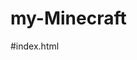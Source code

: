 # my-Minecraft
#index.html
<head><meta charset="utf-8"><meta http-equiv="Content-Type" content="text/html; charset=utf-8"><meta name="viewport" content="width=device-width, initial-scale=1.0"><!--metatextblock--><title>Minecraft</title><meta property="og:url" content="http://minecraft.org.tilda.ws"><meta property="og:title" content="Minecraft"><meta property="og:description" content=""><meta property="og:type" content="website"><meta property="og:image" content="https://static.tildacdn.info/tild3834-3934-4234-b061-623430616539/-/resize/504x/_.jpg"><link rel="canonical" href="http://minecraft.org.tilda.ws"><!--/metatextblock--><meta property="fb:app_id" content="257953674358265"><meta name="format-detection" content="telephone=no"><meta http-equiv="x-dns-prefetch-control" content="on"><link rel="dns-prefetch" href="https://ws.tildacdn.com"><link rel="dns-prefetch" href="https://static.tildacdn.info"><meta name="robots" content="nofollow"><link rel="shortcut icon" href="https://static.tildacdn.info/img/tildafavicon.ico" type="image/x-icon"><!-- Assets --><link rel="stylesheet" href="https://static.tildacdn.info/css/tilda-grid-3.0.min.css" type="text/css" media="all"><link rel="stylesheet" href="/tilda-blocks-2.14.css?t=1637942305" type="text/css" media="all"><link rel="preconnect" href="https://fonts.gstatic.com"><link href="https://fonts.googleapis.com/css2?family=Roboto:wght@300;400;500;700&amp;subset=latin,cyrillic" rel="stylesheet"><link rel="stylesheet" href="https://static.tildacdn.info/css/tilda-animation-1.0.min.css" type="text/css" media="all"><link rel="stylesheet" href="https://static.tildacdn.info/css/tilda-menusub-1.0.min.css" type="text/css" media="all" onload="this.media='all';"><noscript><link rel="stylesheet" href="https://static.tildacdn.info/css/tilda-menusub-1.0.min.css" type="text/css" media="all" /></noscript><link rel="stylesheet" href="https://static.tildacdn.info/css/tilda-cover-1.0.min.css" type="text/css" media="all"><link rel="stylesheet" href="https://static.tildacdn.info/css/tilda-slds-1.4.min.css" type="text/css" media="all" onload="this.media='all';"><noscript><link rel="stylesheet" href="https://static.tildacdn.info/css/tilda-slds-1.4.min.css" type="text/css" media="all" /></noscript><link rel="stylesheet" href="https://static.tildacdn.info/css/tilda-zoom-2.0.min.css" type="text/css" media="all" onload="this.media='all';"><noscript><link rel="stylesheet" href="https://static.tildacdn.info/css/tilda-zoom-2.0.min.css" type="text/css" media="all" /></noscript><script type="text/javascript" async="" id="tildastatscript" src="https://static.tildacdn.info/js/tilda-stat-1.0.min.js"></script><script src="https://static.tildacdn.info/js/jquery-1.10.2.min.js"></script><script src="https://static.tildacdn.info/js/tilda-scripts-3.0.min.js"></script><script src="/tilda-blocks-2.7.js?t=1637942305"></script><script src="https://static.tildacdn.info/js/lazyload-1.3.min.js" charset="utf-8" async=""></script><script src="https://static.tildacdn.info/js/tilda-animation-1.0.min.js" charset="utf-8" async=""></script><script src="https://static.tildacdn.info/js/tilda-cover-1.0.min.js" charset="utf-8" async=""></script><script src="https://static.tildacdn.info/js/tilda-events-1.0.min.js" charset="utf-8" async=""></script><script src="https://static.tildacdn.info/js/tilda-menusub-1.0.min.js" charset="utf-8" async=""></script><script src="https://static.tildacdn.info/js/tilda-slds-1.4.min.js" charset="utf-8" async=""></script><script src="https://static.tildacdn.info/js/hammer.min.js" charset="utf-8" async=""></script><script src="https://static.tildacdn.info/js/tilda-zoom-2.0.min.js" charset="utf-8" async=""></script><script type="text/javascript">window.dataLayer = window.dataLayer || [];</script><script type="text/javascript">if((/bot|google|yandex|baidu|bing|msn|duckduckbot|teoma|slurp|crawler|spider|robot|crawling|facebook/i.test(navigator.userAgent))===false && typeof(sessionStorage)!='undefined' && sessionStorage.getItem('visited')!=='y'){	var style=document.createElement('style');	style.type='text/css';	style.innerHTML='@media screen and (min-width: 980px) {.t-records {opacity: 0;}.t-records_animated {-webkit-transition: opacity ease-in-out .2s;-moz-transition: opacity ease-in-out .2s;-o-transition: opacity ease-in-out .2s;transition: opacity ease-in-out .2s;}.t-records.t-records_visible {opacity: 1;}}';	document.getElementsByTagName('head')[0].appendChild(style);	$(document).ready(function() {	$('.t-records').addClass('t-records_animated');	setTimeout(function(){ $('.t-records').addClass('t-records_visible'); sessionStorage.setItem('visited','y');	},400);	});
}</script><style type="text/css">@media screen and (min-width: 980px) {.t-records {opacity: 0;}.t-records_animated {-webkit-transition: opacity ease-in-out .2s;-moz-transition: opacity ease-in-out .2s;-o-transition: opacity ease-in-out .2s;transition: opacity ease-in-out .2s;}.t-records.t-records_visible {opacity: 1;}}</style><style type="text/css">:root img[style*="//counter.yadro.ru/"], :root img[src*="://c.bigmir.net/"], :root a[href^="http://hitcounter.ru/top/stat.php"], :root a[href^="http://click.hotlog.ru/"], :root a[href*="//top.mail.ru/jump?"], :root [title="uWeb Counter"], :root [title="uCoz Counter"], :root .min-width-normal > #popup_container ~ #fade, :root .min-width-normal > #popup_container, :root body > div[class^="_"][class*=" _"][class$="_stBig"], :root body > div[id^="dV"][style^="width"][style*="height"][style*="position"][style*="fixed"][style*="overflow"][style*="z-index"][style*="background"], :root #root > .app .adfox, :root object[data^="blob"], :root img[width="468"][height="60"], :root img[width="160"][height="600"], :root img[src*="://cp.beget.com/promo_data/"], :root iframe[src*="zhitomir.info/price"], :root iframe[src*="trafic-media.ru"], :root iframe[src*="hd.gg33.top/"], :root iframe[src*="ads.exosrv.com"], :root iframe[src*="://vidroll.ru/"], :root iframe[src*="://partner-widget.vsesdal.com/"], :root iframe[src*="://mark-media.com.ua"], :root iframe[src*="://ab.adpro.com.ua/"], :root iframe[src*="/mixadv_"], :root iframe[src*="/carta.ua/ajax/widget."], :root iframe[src*="/3647.tech"], :root iframe[id^="republer"], :root div[id^="yandex_rtb"], :root div[id^="tizerws_"], :root div[id^="smi2adblock_"], :root div[id^="news_nest_net_ru"], :root div[id^="news_nest_msk_ru"], :root div[id^="news_2xclick_ru_"], :root div[id^="join_informer_"], :root div[id^="itizergroup_"], :root div[id^="gnezdo_ru_"], :root div[id^="cpa_rotator_block"], :root div[id^="beroll_rotator"], :root div[id^="b_tz_"], :root div[id^="DIV_DA_"], :root div[id^="Crt-"][style], :root div[id*="Teaser_Block"], :root div[data-server-rendered="true"] > div[id^="la-"], :root div[class^="da-ya-widget"], :root div[class^="cnt32_"][id^="cnt_rb_"], :root div[class^="bidvol-widget-"], :root div[class*="td-a-rec-id-"], :root a[onclick*="trtkp.ru"], :root a[onclick*="offergate-amigo"], :root iframe[src*="litres.ru/static/widgets"], :root a[href^="https://www.juicer.io?referrer="], :root a[href^="https://msetup.pro"], :root a[href^="https://kshop"][href*=".pro/"], :root a[href^="http://trafmaster.com"], :root a[href^="http://traderstart.mirtesen.ru"], :root a[href^="http://luckiestclick.com/goto."], :root a[href^="http://kshop.biz/"], :root a[href^="http://browserload.info/"], :root a[href="http://advert.mirtesen.ru/"], :root a[href*="zdravo-med.ru"], :root a[href*="xxxrevpushclcdu.com"], :root a[href*="webdiana.ru/click"], :root a[href*="tvks.ru"], :root a[href*="trklp.ru"], :root a[href*="traflabs.xyz"], :root div[id^="CGCandy"], :root a[href*="tptrk.ru"], :root a[href*="top-info24.ru"], :root a[href*="shakespoint.com"], :root a[href*="shakesclick.com"], :root a[href*="shakescash.com"], :root a[href*="shakes.pro"], :root a[href*="sapmedia.ru"], :root a[href*="sandratand.ru"], :root a[href*="refpazus.top"], :root a[href*="problogrus.ru"], :root a[href^="https://homyanus.com"], :root a[href*="please-direct.me"], :root a[href*="please-direct.com"], :root a[href*="sviruniversal.com/"], :root a[href*="octoclick.net"], :root a[href*="marketgid.com/"], :root a[href*="m1cpl.ru"], :root a[href*="litewebbusiness.com"], :root a[href*="navaxudoru.com"], :root a[href*="lifebloggersz.ru"], :root a[href*="kshop2.biz"], :root a[href*="intovarro.ru"], :root body > div[style="position: fixed; z-index: 999999; width: 400px; height: 308px; left: 5px; bottom: 5px;"], :root a[href*="info-blog24.ru"], :root a[href*="https://relap.io/r?"], :root a[href*="herrabjec.pro"], :root a[href*="gpclick.ru"], :root a[href*="goodtrack.ru"], :root a[href*="gocdn.ru"], :root a[href*="go.ad2up.com"], :root a[href*="ftpglst.com"], :root a[href*="flylinks.pw"], :root a[href*="filebase.me"], :root a[href*="cpl11.ru"], :root a[href*="cpl1.ru"], :root a[href*="cmsmodnews.com"], :root a[href*="blogers-story.ru"], :root a[href*="shakesin.com"], :root a[href*="bgrndi.com"], :root a[href*="beststbuy.ru"], :root a[href*="best-zdorovye.ru"], :root a[href*="beauty-list.ru"], :root a[href*="medinforms.ru"], :root a[href*="awesomeredirector"], :root a[href*="amigo-biz.ru/ads/click"], :root a[href*="amgfile.ru"], :root a[href*="ads2-adnow.com"], :root a[href*="slovosil.com"], :root a[href*="ads-provider.com"], :root a[href*="://ya-cdn.ru/r/"], :root a[href*="://vsesdal.com/promo/"], :root a[href*="://vse-sdal.com/promo/"], :root a[href*="://ufiler-download.ru/"], :root a[href*="://torrent-repa.site/"], :root a[href*="://sugisatomi.com/"], :root a[href*="://softperehod.ru/"], :root a[href*="://softmediya.ru/"], :root a[href*="://segodnia.club/"], :root div[class^="yandex_rtb"], :root a[href*="://searchlnk.ru/r/"], :root a[href*="://ruonline.bar/"], :root a[href*="://rotationlinks.ru/"], :root a[href^="http://eaplay.ru/"], :root a[href*="://riaccaw.com/"], :root a[href*="://rendersaveron.com"], :root a[href*="://renderbrandium.com"], :root a[href*="://parandaya.com"], :root a[href*="://ourbrowser.net"], :root a[href*="best-zdrav.ru"], :root a[href*="://newbrowserme.ru/"], :root a[href*="://new.torrent-pack.ru/"], :root a[href*="trafgid.xyz"], :root a[href*="://getyousoft.ru/"], :root a[href*="://getyoursoft.ru/"], :root a[href*="://getbrauzer.ru/"], :root a[href*="://filetaker.ru/"], :root a[href*="torrentum.ru"], :root a[href*="://filesmytop.ru/"], :root a[href*="://doxod24.online/"], :root a[href*="://clickstats.online/"], :root a[href*="://techdmn.com/"], :root a[href*="://clickstats.fun/"], :root a[href*="://clickrpk.com/"], :root a[href*="://clickbytes.ru/"], :root a[href*="://click2soft.ru/"], :root a[href*="://chikidiki.ru"], :root a[href*="://betahit.click/"], :root a[href*="://adv-views.com"], :root a[href*="24smi.ws/top/"], :root a[href*="24smi.site/top/"], :root div[id^="adpartner-jsunit-"], :root a[href*="/yfiles1.ru"], :root a[href*="/vkout.ru"], :root a[href*="/universalsrc.com/"], :root a[href^="http://fly-shops.ru"], :root a[href*="/universal-lnk.net/"], :root a[href*="://vpnbrowser.ru/"], :root a[href*="/uni-lnk.com/"], :root a[href*="/uloads.ru/"], :root a[href*="/u-loads.ru/"], :root a[href*="/u-load.ru/"], :root a[href*="/sb/clk/"], :root a[href*="/ribnadzo.ru"], :root a[href*="/rapidtor.site"], :root a[href*="/onvix.tv/promo/"][target=_blank], :root a[href*="realgoodies.ru"], :root a[href*="/onvix.me/promo/"][target=_blank], :root a[href*="/newbrowser.club/"], :root a[href*="/myuniversalnk.com/"], :root a[href*="/go.1k3.net/"], :root iframe[src*="marketgid.com"], :root a[href*="/getdriverpack.ru"], :root a[href*="/fastvk.com"], :root a[href*="/api/redirect?offerid="], :root iframe[src*="laim.tv/rotator/"], :root a[href*="/advertisesimple.info"], :root a[href*="//viruniversal.com/"], :root a[href*="//utimg.ru/"], :root a[href*="//universalut.info/"], :root a[href*="//universalse.info/"], :root a[href*="//universalies.info/"], :root a[href*="//universalice.info/"], :root a[href*="//ubar.pro"], :root a[href*="//ubar-pro"], :root a[href*="//tiruniversal.com/"], :root div[data-id^="div-gpt-ad-"], :root a[href*="//tekaners.com/"], :root a[href*="//sub"][href*="bubblesmedia.ru"], :root a[href*="//spishi.vip/"], :root a[href*="//reruniversal.com/"], :root a[href*="//refpaewsbc.top/"], :root a[href*="//parandeya.com/"], :root a[href*="//loderlx.ru"], :root a[href*="//lis-gor.com/"], :root a[href*="//go.webredir.net/r/"], :root a[href*="//getmybrowser.ru/"], :root a[href*="trtkp.ru"], :root a[href*="//fofuvipibo.com/"], :root a[href*="//febrare.ru/"], :root a[href*="//do-rod.com/"], :root a[href*="//avertise.ru/"], :root a[href*="//adretarget.net/"], :root a[href*=".twkv.ru"], :root a[href*=".pokupkins.ru"], :root a[href*=".braun634.com/"], :root .app.blog-post-page #blog-post-item-video-ad, :root a[href*=".1liveinternet.ru"], :root a[href*="katuhus.com"], :root a[data-href*="recreativ.ru"], :root [src^="//am15.net/?"], :root [src*="mixadvert.com"], :root [onclick*="trklp.ru"], :root a[href*="://tatarkoresh.ru"], :root [onclick*="traffic-media.co"], :root [onclick*="mixadvert.com"], :root [onclick*="/sb/clk/"], :root [onclick*=".twkv.ru"], :root [id^="unit_"] > a[href*="://vrf.ru"], :root #root > .app > .sticky-button, :root [href^="https://download.cdn.yandex.net/yandex-tag/weboffer/"], :root [href*="pigiuqproxy.com"], :root a[href*="cpagetti1.com"], :root a[href*="://search-cdn.ru/r/"], :root [href*="driverpack.io/"], :root [href*="driftawayforfun.com"], :root .flex-promo-series > .left-col > :not(#players):not(.serial-series-info), :root [href*="://larchfury.com/"], :root [href*="://clickpzk.com/"], :root [href*="://click.1k3web.net/"], :root [href*="://click.1k3web.com/"], :root [href*="://click.1k3pub.com/"], :root [href*="://browseit.ru/"], :root [href*="/zfvklk.ru"], :root [href*="/vaigowoa.com"], :root [href*="//loadbrowser.ru/"], :root a[href*="kinnohoyutd.site"], :root [href*=".drp.su/"], :root [data-url*="://installpack.net"], :root [data-link*="amigo-browser.ru/dkit-"], :root [data-la-show-block-id], :root a[href*="//baldervain.com/"], :root [data-la-refresh-timeout], :root div[id^="zcbclk"], :root [data-la-custom-block], :root [data-la-block], :root [class^="flat_"][class*="_out"], :root a[href*="netcrys.com"], :root [class^="flat_"][class*="_crss"], :root .mywidget__col > .mywidget__link_advert, :root [data-link*="/sb/clk/"], :root .header-banner > #moneyback[target="_blank"], :root [id^="unit_"] > a[href*="://smi2.ru"], :root .base-page_left-side > #left_ban, :root .base-page_center > .banerTopOver, :root .base-page_center > .banerTop, :root #adv_unisound ~ #ad_module_cont > [id^="ad_module"], :root a[href*="/get-torrent.ru"], :root #adv_kod_frame ~ #gotimer, :root div[style*="box-shadow: rgb(136, 136, 136) 0px 0px 12px; color: "], :root div[id^="trafmag_"], :root adblock-modal-component, :root adblock-detect, :root [class][data-sitename][data-header-version] > div[id^="detection-block"], :root topadblock, :root span[id^="ezoic-pub-ad-placeholder-"], :root #adv_unisound ~ #main > #slidercontentContainer, :root mq-programmatic-ad, :root div[id^="zergnet-widget"], :root div[id^="traffective-ad-"], :root div[id^="taboola-stream-"], :root div[id^="sticky_ad_"], :root div[id^="rc-widget-"], :root div[id^="proadszone-"], :root a[href*="land-gooods.ru"], :root div[id^="lazyad-"], :root div[id^="js-dfp-"], :root div[id^="gtm-ad-"], :root div[id^="google_dfp_"], :root div[id^="ezoic-pub-ad-"], :root div[id^="div-adtech-ad-"], :root div[id^="dfp-slot-"], :root div[id^="dfp-ad-"], :root div[id^="code_ads_"], :root a[href*="media-rotate.com"], :root div[id^="banner-ad-"], :root div[id^="advt-"], :root div[id^="advads_"], :root #root > .app .adfox-top, :root a[href*="joycasino.com/?partner="], :root a[href*="idealmedia.io"], :root div[id^="advads-"], :root #root > .app .brand-widget__right-cl, :root div[id^="adspot-"], :root a[href*="trk-1.com"], :root div[id^="adrotate_widgets-"], :root div[id^="adngin-"], :root a[href*="://bestnewsoft.ru/"], :root div[id^="adfox_"], :root div[id^="ad_script_"], :root a[href*="/rating/"] > img[width="88"][height="31"], :root div[id^="ad_rect_"], :root #root > .app > #layout > #very-right-column > .aggregator > .aggregator__items, :root div[id^="ad_position_"], :root div[id^="ad-server-"], :root div[id^="ad-inserter-"], :root a[href*="//gerocenius.com/"], :root div[id^="ad-cid-"], :root a[href*="://telamon"][href*="/tracker/?partner="], :root div[data-test-id="AdDisplayWrapper"], :root div[data-subscript="Advertising"], :root div[data-spotim-slot], :root div[data-role="sidebarAd"], :root div[data-native_ad], :root div[data-mediatype="advertising"], :root div[data-insertion], :root div[data-id-advertdfpconf], :root div[data-dfp-id], :root hl-adsense, :root div[data-contentexchange-widget], :root div[data-content="Advertisement"], :root div[data-adunit], :root div[data-adunit-path], :root div[data-before-content="advertisement"], :root div[data-adservice-param-tagid="contentad"], :root div[data-adname], :root div[data-ad-wrapper], :root a[href*="://r.advmusic.com/"], :root a[href*="/clubleads.ru"], :root div[data-ad-underplayer], :root div[data-ad-placeholder], :root div[class^="sp-adslot-"], :root div[class^="s-dfp-"], :root div[class^="proadszone-"], :root div[class^="pane-google-admanager-"], :root div[class^="native-ad-"], :root div[class^="lifeOnwerAd"], :root div[class^="largeRectangleAd_"], :root a[href*="://offergate-apps-phkr.com/"], :root div[class^="kiwiad-popup"], :root div[class^="kiwiad-desktop"], :root div[class^="index_adBeforeContent_"], :root a[href*="tvroff.net"], :root div[class^="index_adAfterContent_"], :root img[title="bigmir)net TOP 100"], :root div[class^="index__adWrapper"], :root div[class^="block-openx-"], :root div[class^="backfill-taboola-home-slot-"], :root div[class^="articleAdUnitMPU_"], :root a[href*="//adoffer.pro/"], :root div[class^="advertisement-desktop"], :root a[href*="//partners.house/"], :root div[class^="adunit_"], :root div[class^="adsbutt_wrapper_"], :root a[href*="linkmyc.com"], :root div[class^="ads-partner-"], :root div[class^="adpubs-"], :root div[class^="adbanner_"], :root img[width="728"][height="90"], :root div[class^="AdItem-"], :root div[class^="ad_border_"], :root a[href^="https://deliver.tf2www.com/"], :root div[class^="adUnit_"], :root a[href*="//universalie.info/"], :root a[href^="http://cwcams.com/landing/click/"], :root a[href^="http://ads.betfair.com/redirect.aspx?"], :root div[class^="StickyHeroAdWrapper-"], :root div[id^="republer_"], :root div[class^="Directory__footerAds"], :root div[class^="Component-dfp-"], :root div[class^="AdhesionAd_"], :root div[class^="Ad__bigBox"], :root div[class^="ad_position_"], :root a[href^="https://go.ebrokerserve.com/"], :root a[href^="http://axdsz.pro/"], :root div[aria-label="Ads"], :root a[href^="http://lp.ezdownloadpro.info/"], :root a[href^="http://uploaded.net/ref/"], :root aside[id^="advads_ad_widget-"], :root aside[id^="adrotate_widgets-"], :root a[href^="https://ad.doubleclick.net/"], :root app-advertisement, :root amp-ad-custom, :root [data-ad-width], :root [id*="MGWrap"], :root ad-desktop-sidebar, :root iframe[src*="fwdcdn.com/frame/partners/"], :root a[target="_blank"][onmousedown="this.href^='http://paid.outbrain.com/network/redir?"], :root div[id^="div-ads-"], :root a[href^="http://at.atwola.com/"], :root a[onmousedown^="this.href='https://paid.outbrain.com/network/redir?"][target="_blank"] + .ob_source, :root a[onmousedown^="this.href='http://paid.outbrain.com/network/redir?"][target="_blank"] + .ob_source, :root a[href*="films.ws"], :root [data-la-block-show-id], :root a[href^="https://www.vfreecams.com/in/?track="], :root a[href^="https://www.share-online.biz/affiliate/"], :root a[href^="https://www.securegfm.com/"], :root a[href^="https://www.purevpn.com/"][href*="&utm_source=aff-"], :root DFP-AD, :root a[href^="//porngames.adult/?SID="], :root a[href^="https://www.oneclickroot.com/?tap_a="] > img, :root a[href^="https://www.oboom.com/ad/"], :root a[href^="https://www.nudeidols.com/cams/"], :root a[href^="https://www.mypornstarcams.com/landing/click/"], :root a[href^="https://www.mrskin.com/account/"], :root a[href*="://tele.gg/"], :root div[data-adzone], :root a[href^="https://www.iyalc.com/"], :root a[href^="https://www.goldenfrog.com/vyprvpn?offer_id="][href*="&aff_id="], :root a[href^="https://www.get-express-vpn.com/offer/"], :root a[href*="/mosday.ru/ad/"], :root a[href^="https://www.gambling-affiliation.com/cpc/"], :root a[href^="http://webgirlz.online/landing/"], :root a[href^="https://www.g4mz.com/"], :root a[href*="//refpabjgth.top/"], :root [href^="http://advertisesimple.info/"], :root a[href^="https://www.friendlyduck.com/AF_"], :root a[href^="https://www.dollps.com/?track="], :root a[href^="https://www.clicktraceclick.com/"], :root a[href^="https://www.camsoda.com/enter.php?id="], :root a[href^="https://www.brazzersnetwork.com/landing/"], :root a[href^="https://www.bebi.com"], :root a[href*="mixadvert.com"], :root a[href*="/ogclick.com/api/redirect"], :root .card-captioned.crd > .crd--cnt > .s2nPlayer, :root a[href^="https://www.arthrozene.com/"][href*="?tid="], :root a[href^="https://www.adskeeper.co.uk/"], :root a[href^="https://t.grtyi.com/"], :root a[href^="https://wittered-mainging.com/"], :root a[href^="http://farm.plista.com/pets"], :root a[href^="https://windscribe.com/promo/"], :root a[href^="http://k2s.cc/code/"], :root a[href^="https://webroutetrk.com/"], :root div[id^="admixer_"], :root [href^="/ucdownload.php"], :root a[href^="https://wantopticalfreelance.com/"], :root a[href*="//1xbetlk.site/"], :root amp-embed[type="taboola"], :root a[href^="http://c43a3cd8f99413891.com/"], :root a[href^="https://trust.zone/go/r.php?RID="], :root div[data-ad-targeting], :root a[href^="https://trk.moviesflix4k.xyz/"], :root a[href^="https://trf.bannerator.com/"], :root a[href*="kodielinktrust.ru"], :root a[href*="//universalin.info/"], :root a[href^="https://bestcond1tions.com/"], :root a[href^="http://go.247traffic.com/"], :root a[href^="https://trappist-1d.com/"], :root a[onclick*="/link-fes.ru"], :root a[href^="http://anonymous-net.com/"], :root a[href^="https://transfer.xe.com/signup/track/redirect?"], :root a[href^="https://vo2.qrlsx.com/"], :root a[href^="https://tracking.truthfinder.com/?a="], :root .base-page_center > .banerBottom, :root a[href^="https://tracking.gitads.io/"], :root a[href^="https://go.xxxjmp.com/"], :root a[href^="https://tracking.avapartner.com/"], :root a[href^="http://reals-story.ru/"], :root a[href^="https://track.wg-aff.com"], :root a[href^="https://track.ultravpn.com/"], :root a[href^="https://track.interactivegf.com/"], :root a[href^="https://vlnk.me/"], :root a[href*="/myuniversalnk.net/"], :root a[href^="https://www.adultempire.com/"][href*="?partner_id="], :root a[href^="https://track.healthtrader.com/"], :root a[href*="muz-loader.site"], :root a[href*="clickscloud.net"], :root a[href^="http://greensmoke.com/"], :root a[href^="https://track.effiliation.com/servlet/effi.click?"] > img, :root a[href^="https://track.clickmoi.xyz/"], :root a[href^="https://track.afcpatrk.com/"], :root div[class^="da-widget-"], :root a[href^="https://control.trafficfabrik.com/"], :root a[href^="https://track.52zxzh.com/"], :root a[href*="//historategory.com/"], :root #BlWrapper > .b-temp_rbc, :root a[href^="https://axdsz.pro/"], :root a[href^="https://tour.mrskin.com/"], :root a[href^="http://www.greenmangaming.com/?tap_a="], :root a[href^="https://tm-offers.gamingadult.com/"], :root a[href^="https://t.hrtyj.com/"], :root a[href^="https://t.adating.link/"], :root a[href^="https://squren.com/rotator/?atomid="], :root [class^="flat_"][class*="_modal"], :root div[id^="ad-div-"], :root a[href^="https://secure.eveonline.com/ft/?aid="], :root div[class^="Display_displayAd"], :root [href^="https://mypillow.com/"] > img, :root a[href^="https://www.sheetmusicplus.com/?aff_id="], :root div[class^="pane-adsense-managed-"], :root a[href^="https://www.bang.com/?aff="], :root a[href*="/afftraf.co/"], :root a[href^="https://secure.bstlnk.com/"], :root a[href*="homework.ru/?partnerId="], :root div[class^="index_displayAd_"], :root a[href^="http://adultgames.xxx/"], :root a[href^="http://semi-cod.com/clicks/"], :root a[href^="https://s.zlink2.com/"], :root div[class^="kiwi-ad-wrapper"], :root a[href^="https://rev.adsession.com/"], :root [href*="://drp.su/"], :root a[href^="https://refpasrasw.world/"], :root div[data-google-query-id], :root a[href^="https://mediaserver.entainpartners.com/renderBanner.do?"], :root a[href^="https://refpaexhil.top/"], :root a[href*="/sarimsolus.com/"], :root a[href^="https://reachtrgt.com/"], :root img[src*="://r.i.ua/"], :root div[id^="yandex_ad"], :root a[href^="https://www.hotgirls4fuck.com/"], :root a[href^="https://www.pornhat.com/"][rel="nofollow"], :root AD-SLOT, :root a[href^="https://pubads.g.doubleclick.net/"], :root div[id^="ads_games_"], :root a[href^="https://prf.hn/click/"][href*="/camref:"] > img, :root a[href^="http://www.my-dirty-hobby.com/?sub="], :root a[href^="https://porndeals.com/?track="], :root a[href^="https://pcm.bannerator.com/"], :root a[href^="https://offerforge.net/"], :root a[href^="https://ndt5.net/"], :root a[href^="https://natour.naughtyamerica.com/track/"], :root a[href^="https://myusenet.xyz/"], :root a[href^="https://my-movie.club/"], :root a[href*="bestforexplmdb.com"], :root a[href^="https://msecure117.com/"], :root [href^="https://detachedbates.com/"], :root a[href^="https://mk-cdn.net/"], :root a[href^="https://mk-ads.com/"], :root a[href^="https://meet-sex-here.com/?u="], :root a[href*="/amigo-browser.ru"][target="_blank"], :root a[href^="https://medleyads.com/"], :root a[href^="https://mediaserver.gvcaffiliates.com/renderBanner.do?"], :root iframe[src^="https://tpc.googlesyndication.com/"], :root a[href^="https://a.bestcontentoperation.top/"], :root a[href^="https://landing1.brazzersnetwork.com"], :root a[href^="http://adrunnr.com/"], :root a[href^="https://landing.brazzersplus.com/"], :root a[href^="https://land.rk.com/landing/"], :root a[href^="http://ad.au.doubleclick.net/"], :root a[href^="https://k2s.cc/pr/"], :root a[href^="https://juicyads.in/"], :root a[href^="https://join.virtuallust3d.com/"], :root a[href^="http://www.uniblue.com/cm/"], :root a[href^="https://join.sexworld3d.com/track/"], :root a[href^="https://join.dreamsexworld.com/"], :root a[href^="https://trusted-click-host.com/"], :root a[href^="https://members.linkifier.com/public/affiliateLanding?refCode="], :root a[href^="https://jmp.awempire.com/"], :root [href^="http://join.shemalepornstar.com/"], :root [id^="ad_sky"], :root a[href^="https://incisivetrk.cvtr.io/click?"], :root a[href^="https://iactrivago.ampxdirect.com/"], :root a[href*="://dmtech05.com/"], :root a[href^="https://iac.ampxdirect.com/"], :root a[href^="https://horny-pussies.com/tds"], :root a[href^="https://graizoah.com/"], :root a[href^="https://goraps.com/"], :root a[href^="http://feedads.g.doubleclick.net/"], :root a[href^="https://redsittalvetoft.pro/"], :root a[href^="https://googleads.g.doubleclick.net/pcs/click"], :root a[href^="//thaudray.com/"], :root a[href^="http://cdn.adstract.com/"], :root a[href^="https://gogoman.me/"], :root a[href^="https://go.xtbaffiliates.com/"], :root a[href^="https://torrentsafeguard.com/?aid="], :root [href^="https://v.investologic.co.uk/"], :root a[href^="https://offers.refchamp.com/"], :root a[href^="https://go.trkclick2.com/"], :root a[href^="https://go.strpjmp.com/"], :root a[href^="https://go.markets.com/visit/?bta="], :root a[href^="http://vo2.qrlsx.com/"], :root a[href^="https://pl.premium4kflix.website/"], :root a[href^="https://go.julrdr.com/"], :root a[href^="https://landing.brazzersnetwork.com/"], :root a[href*="://lapina.best/"], :root a[href^="https://go.hpyjmp.com/"], :root a[href*="//restofarian.com"], :root a[href^="https://go.goasrv.com/"], :root a[href^="https://adnetwrk.com/"], :root a[href^="https://go.gldrdr.com/"], :root a[href^="https://fleshlight.sjv.io/"], :root a[href^="https://go.etoro.com/"] > img, :root a[href^="https://go.currency.com/"], :root [id^="newPortal_informer_"], :root a[href^="https://track.afftck.com/"], :root a[href^="http://guideways.info/"], :root a[href^="https://go.cmrdr.com/"], :root [href^="http://www.pingperfect.com/aff.php"], :root a[href^="http://www.easydownloadnow.com/"], :root a[href^="https://go.alxbgo.com/"], :root a[href^="https://go.admjmp.com/"], :root a[href^="https://go.ad2up.com/"], :root a[href^="https://giftsale.co.uk/?utm_"], :root a[href^="http://www.terraclicks.com/"], :root a[href^="https://gghf.mobi/"], :root a[href^="https://get.surfshark.net/aff_c?"][href*="&aff_id="] > img, :root a[href^="https://fonts.fontplace9.com/"], :root a[href*="://yadistr.ru/"], :root a[href^="http://clkmon.com/adServe/"], :root a[href^="https://flirtaescopa.com/"], :root bottomadblock, :root #root > .app > #layout > #very-right-column .aggregator__header, :root a[href^="https://fertilitycommand.com/"], :root a[href^="https://fakelay.com/"], :root a[href^="https://earandmarketing.com/"], :root [lazy-ad="leftthin_banner"], :root a[href^="https://dynamicadx.com/"], :root a[href*="24smi.one/top/"], :root div[id^="div-gpt-"], :root a[href^="https://dooloust.net/"], :root a[href*="offhealth.ru"], :root a[href*="://landingtracker.com/"], :root a[href^="https://www.what-sexdating.com/"], :root a[href^="https://tc.tradetracker.net/"] > img, :root a[href^="//srv.buysellads.com/"], :root a[href^="https://dianches-inchor.com/"], :root a[href*="blogi-novosti.ru"], :root a[href^="http://adf.ly/?id="], :root a[href^="https://uncensored3d.com/"], :root a[href^="https://creacdn.top-convert.com/"], :root a[href^="https://www.chngtrack.com/"], :root iframe[src^="https://pagead2.googlesyndication.com/"], :root a[href^="https://retiremely.com/"], :root a[href^="https://cpmspace.com/"], :root a[href^="https://cpartner.bdswiss.com/"], :root [onclick*="content.ad/"], :root a[href^="https://clixtrac.com/"], :root a[href^="https://clicks.pipaffiliates.com/"], :root .commercial-unit-mobile-top > .v7hl4d, :root a[href^="https://click.plista.com/pets"], :root a[href^="https://claring-loccelkin.com/"], :root a[href*="twtn.ru/"], :root a[href^="https://chaturbate.xyz/"], :root iframe[src*="//refpakglscpj."], :root a[href^="http://olivka.biz/"], :root [data-ad-cls], :root a[href^="https://chaturbate.jjgirls.com/?track="], :root a[href^="https://chaturbate.com/in/?track="], :root a[href^="https://chaturbate.com/in/?tour="], :root a[href^="https://chaturbate.com/affiliates/"], :root a[href^="https://cagothie.net/"], :root a[href^="https://burpee.xyz/"], :root a[href*="://womens-journal.ru/"], :root a[href^="https://mcdlks.com/"], :root a[href^="https://bs.serving-sys.com"], :root a[href*="//loderna.ru"], :root a[href^="http://www.123-reg.co.uk/affiliate2.cgi"], :root a[href^="https://bongacams10.com/track?"], :root a#mobtop[title^="Рейтинг мобильных сайтов"], :root a[href^="https://blackorange.go2cloud.org/"], :root a[href^="https://go.hpyrdr.com/"], :root a[href^="https://billing.purevpn.com/aff.php"] > img, :root a[href^="https://affiliates.bet-at-home.com/processing/"], :root a[href^="https://ads.ad4game.com/"], :root a[href^="https://betway.com/"][href*="&a="], :root a[href^="https://awptjmp.com/"], :root a[href^="http://www.fleshlight.com/"], :root a[href^="https://aweptjmp.com/"], :root a[href^="http://www.1clickdownloader.com/"], :root a[href^="https://www.googleadservices.com/pagead/aclk?"], :root a[href^="https://awentw.com/"], :root [href^="/ucdownloader.php"], :root a[href^="https://awejmp.com/"], :root .app.blog-post-page .secondary-header-ad-block, :root a[href^="https://ausoafab.net/"], :root a[href^="https://as.sexad.net/"], :root a[href^="https://playuhd.host/"], :root a[href^="https://as.conjectwatson.com/"], :root a[href^="https://albionsoftwares.com/"], :root a[href^="http://cdn3.adexprts.com/"], :root a[href^="https://spygasm.com/track?"], :root a[href^="https://agacelebir.com/"], :root a[href^="http://amigodistr.ru/"], :root a[href^="//postlnk.com/"], :root a[href^="https://affiliate.rusvpn.com/click.php?"], :root [data-role="tile-ads-module"], :root a[href^="https://affiliate.geekbuying.com/gkbaffiliate.php?"], :root [href^="https://www.reimageplus.com/"], :root a[href^="https://bongacams2.com/track?"], :root a[href^="http://www.twinplan.com/AF_"], :root a[href^="https://affcpatrk.com/"], :root a[href^="https://www.sugarinstant.com/?partner_id="], :root a[href^="http://adultfriendfinder.com/p/register.cgi?pid="], :root a[href^="http://www.advcashpro.com/aff/"], :root a[href^="https://www.popads.net/users/"], :root a[href^="https://adultfriendfinder.com/go/page/landing"], :root a[href^="https://adswick.com/"], :root ADS-RIGHT, :root a[href^="https://tracking.trackcasino.co/"], :root a[href^="https://adserver.adreactor.com/"], :root a[href^="https://land.brazzersnetwork.com/landing/"], :root a[href^="https://ads.leovegas.com/redirect.aspx?"], :root [href*="://morelnk.ru/"], :root a[href^="https://t.hrtye.com/"], :root a[href^="https://ads.cdn.live/"], :root a[href^="https://ads.betfair.com/redirect.aspx?"], :root a[href^="https://refpaano.host/"], :root a[href^="https://meet-to-fuck.com/tds"], :root a[href*="/loaderu.ru/"], :root a[href^="https://adhealers.com/"], :root a[href^="https://adclick.g.doubleclick.net/"], :root a[href^="https://www.sheetmusicplus.com/"][href*="?aff_id="], :root a[href^="http://servicegetbook.net/"], :root a[href^="https://bngpt.com/"], :root a[href^="http://clickandjoinyourgirl.com/"], :root a[href^="https://ad13.adfarm1.adition.com/"], :root div[data-adv-type="dfp"], :root a[href^="https://misspkl.com/"], :root #MT_overroll ~ div[class][style="left:0px;top:0px;height:480px;width:650px;"], :root a[href^="https://ad.zanox.com/ppc/"] > img, :root div[class*="relap"][class*="-rec-item"], :root a[href^="https://static.fleshlight.com/images/banners/"], :root a[href^="http://zevera.com/afi.html"], :root a[href^="http://go.oclaserver.com/"], :root a[href^="https://ad.atdmt.com/"], :root a[href^="https://cams.imagetwist.com/in/?track="], :root .trc_rbox .syndicatedItem, :root a[href^="https://aaucwbe.com/"], :root a[href^="https://a.bestcontentweb.top/"], :root a[href^="http://campaign.bharatmatrimony.com/track/"], :root a[href^="https://a-ads.com/campaigns/"], :root a[href^="http://amigodistrib.ru/dkit-hps/"], :root a[href^="http://adserver.adtech.de/"], :root a[href^="https://www.mrskin.com/tour"], :root a[href^="https://syndication.exoclick.com/"], :root .commercial-unit-mobile-top .jackpot-main-content-container > .UpgKEd + .nZZLFc > .vci, :root a[href^="https://financeads.net/tc.php?"], :root a[href^="https://a-ads.com/?partner="], :root a[href^="http://hyperlinksecure.com/go/"], :root a[href^="https://track.themadtrcker.com/"], :root a[href*="fortedrow.pro"], :root a[href^="https://bullads.net/get/"], :root a[href^="http://down1oads.com/"], :root a[href^="http://yads.zedo.com/"], :root div[id^="bidvol-widget-"], :root [href^="http://go.cm-trk2.com/"], :root a[href^="https://tracking.comfortclick.eu/"], :root a[href^="https://maymooth-stopic.com/"], :root a[href^="http://xtgem.com/click?"], :root [data-la-show-id], :root a[href^="https://ads.trafficpoizon.com/"], :root a[href*="down-news-games.ru"], :root a[href*="//portakamus.com/"], :root div[class^="local-feed-banner-ads"], :root a[href^="http://wxdownloadmanager.com/dl/"], :root a[href*="kma1.biz"], :root a[href^="http://www.xmediaserve.com/"], :root a[href^="http://www.webtrackerplus.com/"], :root a[href^="http://www.usearchmedia.com/signup?"], :root a[href*="://myrotations.ru/"], :root a[href^="http://www.torntv-downloader.com/"], :root a[href^="https://www.privateinternetaccess.com/"] > img, :root a[href*="://ya-distrib.ru/r/"], :root a[href^="http://www.tirerack.com/affiliates/"], :root span[data-component-type="s-ads-metrics"], :root div[class^="AdBannerWrapper-"], :root a[href^="http://www.text-link-ads.com/"], :root a[href^="https://weedzy.co.uk/"][href*="&utm_"], :root a[href^="http://www.streamtunerhd.com/signup?"], :root a[href^="http://www.streamate.com/exports/"], :root a[href^="https://ads-for-free.com/click.php?"], :root iframe[title="mixAd"], :root DIV[id^="DIV_NNN_"], :root a[href^="https://syndication.optimizesrv.com/"], :root a[href^="http://www.socialsex.com/"], :root iframe[src*="utraff.com"], :root a[href^="https://join.virtualtaboo.com/track/"], :root img[src*="//counter.yadro.ru/"], :root a[onmousedown^="this.href='https://paid.outbrain.com/network/redir?"][target="_blank"], :root [href^="https://awbbjmp.com/"], :root a[href^="http://www.sfippa.com/"], :root a[href*="://newtdslink.ru/"], :root a[href^="http://secure.signup-page.com/"], :root a[href^="http://www.quick-torrent.com/download.html?aff"], :root [href*="://simpalsid.com/ad/click?id"], :root a[href^="http://www.plus500.com/?id="], :root a[href*=".adsbid.ru"], :root a[href^="http://ffxitrack.com/"], :root a[href^="https://www.im88trk.com/"], :root [href*=".zlinkm.com/"], :root a[href^="http://www.pinkvisualgames.com/?revid="], :root a[href^="http://glprt.ru/affiliate/"], :root a[href^="https://trklvs.com/"], :root a[href^="http://www.paddypower.com/?AFF_ID="], :root iframe[src*="://rstbtmd.com/"], :root a[href*="://101partners-stat2.com/"], :root a[href^="http://www.onwebcam.com/random?t_link="], :root a[href*="://ruprivate.club/"], :root a[href^="http://www.onclickmega.com/jump/next.php?"], :root a[href*="://extlinka.ru/"], :root a[href*="/rapidtor.ru"], :root a[href^="https://go.247traffic.com/"], :root a[href*="://zutcreet.com/"], :root a[href^="http://www.freefilesdownloader.com/"], :root a[href^="http://www.mysuperpharm.com/"], :root a[href^="http://www.myfreepaysite.com/sfw.php?aid"], :root a[href*="tvkw.ru"], :root a[href*="://etcodes.com/"], :root a[href^="http://www.mrskin.com/tour"], :root a[href*="://bubblevard.com/"], :root a[href^="http://bcntrack.com/"], :root a[href^="http://www.securegfm.com/"], :root a[href^="http://www.liversely.net/"], :root a[href^="https://partners.fxoro.com/click.php?"], :root a[href*="//bestonewos.com/"], :root a[href^="https://azpresearch.club/"], :root a[href^="http://www.linkbucks.com/referral/"], :root a[href^="http://www.idownloadplay.com/"], :root a[href^="http://www.hitcpm.com/"], :root div[class^="awpcp-random-ads"], :root a[href^="http://www.graboid.com/affiliates/"], :root a[href^="http://www.firstload.com/affiliate/"], :root a[href^="http://www.friendlyadvertisements.com/"], :root a[href^="http://ul.to/ref/"], :root a[href^="https://content.oneindia.com/www/delivery/"], :root a[href^="http://www.fpcTraffic2.com/blind/in.cgi?"], :root a[href^="http://tds-2.ru"], :root a[href^="http://www.fonts.com/BannerScript/"], :root div[class^="SponsoredAds"], :root a[href*="//loderls.ru"], :root a[href^="https://americafirstpolls.com/"], :root #root > .app .sportrecs, :root a[href^="http://clickserv.sitescout.com/"], :root a[href^="http://www.firstload.de/affiliate/"], :root a[href^="http://www.dealcent.com/register.php?affid="], :root a[data-url^="http://paid.outbrain.com/network/redir?"], :root iframe[id^="google_ads_frame"], :root a[href^="http://www.bet365.com/"][href*="affiliate="], :root a[href^="http://www.bluehost.com/track/"] > img, :root a[href^="http://www.coiwqe.site/"], :root a[href^="https://click.a-ads.com/"], :root a[href^="http://www.clkads.com/adServe/"], :root a[href*="medicalblogs.ru"], :root a[href^="http://www.babylon.com/welcome/index?affID"], :root .grid > .container > #aside-promotion, :root a[href*="//universalini.info/"], :root a[href^="http://www.badoink.com/go.php?"], :root [href*="/uni-tds.com/"], :root a[href^="http://www.afgr3.com/"], :root a[href*=".orgsales.ru"], :root [id^="unit_"] > a[href*="://smi2.net"], :root a[href^="https://fast-redirecting.com/"], :root a[href^="https://bluedelivery.pro/"], :root [id^="unit_"] > a[href*="://mirtesen.ru"], :root [href^="http://join.michelle-austin.com/"], :root a[href^="http://www.sexgangsters.com/?pid="], :root a[href^="http://www.amazon.co.uk/exec/obidos/external-search?"], :root a[href^="http://c.jumia.io/"], :root a[href^="http://www.affiliates1128.com/processing/"], :root a[href^="http://go.ad2up.com/"], :root a[href^="https://badoinkvr.com/"], :root a[href^="http://www.adxpansion.com"], :root a[href^="http://ad-emea.doubleclick.net/"], :root body > iframe[style^="position"][style*="fixed"][id^="iFb"][src^="/?"], :root a[href^="https://clickadilla.com/"], :root .ob_container .item-container-obpd, :root a[href^="http://websitedhoome.com/"], :root a[href^="http://www.adskeeper.co.uk/"], :root a[href*="//advtise.ru/"], :root a[href^="http://www.down1oads.com/"], :root a[href*="/universalsrc.net/"], :root a[href^="http://www.FriendlyDuck.com/"], :root a[href^="http://bodelen.com/"], :root a[href^="http://wgpartner.com/"], :root a[href^="http://webtrackerplus.com/"], :root a[href*="thor-media.ru/click/"], :root div[class^="Ad__adContainer"], :root div[class^="block_fortress"], :root a[href^="http://web.adblade.com/"], :root [href^="https://stvkr.com/"], :root a[href^="http://engine.newsmaxfeednetwork.com/"], :root a[href^="https://www.nutaku.net/signup/landing/"], :root a[href^="http://s9kkremkr0.com/"], :root a[href^="https://traffdaq.com/"], :root a[href^="http://ucam.xxx/?utm_"], :root a[href^="http://traffic.tc-clicks.com/"], :root a[href^="https://dediseedbox.com/clients/aff.php?"], :root [href^="/ucmini.php"], :root a[href^="http://www.wantstraffic.com/"], :root a[href^="http://databass.info/"], :root a[href^="http://track.afcpatrk.com/"], :root div[class^="Ad__container"], :root a[href^="http://adprovider.adlure.net/"], :root a[href^="http://t.wowtrk.com/"], :root a[href^="http://tezfiles.com/pr/"], :root a[href^="http://putanapartners.com/go."], :root [id*="ScriptRoot"], :root a[href^="http://fileboom.me/pr/"], :root a[href^="//coarsewary.com/"], :root a[href*=".trust.zone"], :root a[href^="http://www.firstclass-download.com/"], :root a[href^="http://tracking.deltamediallc.com/"], :root a[href^="http://tc.tradetracker.net/"] > img, :root .ob_dual_right > .ob_ads_header ~ .odb_div, :root a[href*="//loderla.online"], :root a[href^="http://spygasm.com/track?"], :root a[href^="http://sharesuper.info/"], :root a[href^="https://awecrptjmp.com/"], :root a[href*="24smi.host/top/"], :root [data-ez-name], :root img[src^="/stat/"][width="88"][height="31"], :root a[href^="http://server.cpmstar.com/click.aspx?poolid="], :root a[href^="http://www.fbooksluts.com/"], :root a[href^="http://c.actiondesk.com/"], :root a[href^="http://intent.bingads.com/"], :root a[href^="http://www.cdjapan.co.jp/aff/click.cgi/"], :root div[id^="advertur_"], :root a[href*="://lapina.xyz/"], :root .trc_related_container div[data-item-syndicated="true"], :root a[href^="https://www.firstload.com/affiliate/"], :root div[id^="rtn4p"], :root a[href^="http://see.kmisln.com/"], :root a[href^="http://secure.hostgator.com/~affiliat/"], :root a[href^="http://rs-stripe.wsj.com/stripe/redirect"], :root a[href*="//webbrowser.club/"], :root a[href^="http://refpaano.host/"], :root a[href*="tdstrk.ru"], :root a[data-oburl^="http://paid.outbrain.com/network/redir?"], :root a[href^="http://refpa.top/"], :root a[href*="adpool.bet/"], :root a[href^="https://easygamepromo.com/ef/custom_affiliate/"], :root a[href^="http://record.betsafe.com/"], :root a[href^="https://iqbroker.com/"][href*="?aff="], :root a[href^="http://buysellads.com/"], :root a[href^="http://reallygoodlink.freehookupaffair.com/"], :root a[href*="://refpamjeql.top/"], :root a[href^="https://keep2share.cc/pr/"], :root a[href^="http://pityhostngco2.xyz/"], :root a[href^="http://adlev.neodatagroup.com/"], :root a[href^="http://reallygoodlink.extremefreegames.com/"], :root a[href^="https://bnsjb1ab1e.com/"], :root a[href*="/onvix.co/promo/"][target=_blank], :root a[href^="http://pwrads.net/"], :root a[href^="https://www.xvinlink.com/?a_fid="], :root a[href*="top.24smi.info"], :root a[href^="http://promos.bwin.com/"], :root a[href*="//yojlf.com"], :root a[href^="http://z1.zedo.com/"], :root a[href^="http://pokershibes.com/index.php?ref="], :root [id^="google_ads_iframe"], :root a[href^="http://partners.etoro.com/"], :root [data-mobile-ad-id], :root LEADERBOARD-AD, :root a[href^="http://papi.mynativeplatform.com:80/pub2/"], :root a[href*="://et-cod.com/"], :root a[href^="http://searchtabnew.com/"], :root a[href*="://clickstats.pw/"], :root div[id^="ad-gpt-"], :root a[href^="http://pan.adraccoon.com?"], :root a[href*="nhebd.xyz"], :root a[href^="http://online.ladbrokes.com/promoRedirect?"], :root a[href^="https://dltags.com/"], :root a[href^="http://onclickads.net/"], :root a[href^="http://mmo123.co/"], :root div[id^="amzn-assoc-ad"], :root a[href^="https://www.oboom.com/ref/"], :root iframe[src*="traffic-media.co"], :root a[href^="http://media.paddypower.com/redirect.aspx?"], :root a[href^="https://fileboom.me/pr/"], :root a[href*="/rlink/simptizer/"], :root a[href^="http://marketgid.com"], :root a[href^="https://aff-ads.stickywilds.com/"], :root a[href^="http://www.bitlord.me/share/"], :root a[href^="https://www.kingsoffetish.com/tour?partner_id="], :root a[href^="//pubads.g.doubleclick.net/"], :root a[href^="http://lp.ncdownloader.com/"], :root a[href*="://www.meendoru.net/?partner="], :root [href*=".engine.adglare.net/"], :root a[href^="http://allaptair.club/"], :root a[href^="https://moneynow.one/"], :root a[href^="http://look.djfiln.com/"], :root a[href^="https://track.trkinator.com/"], :root div[id^="ad-position-"], :root a[data-redirect^="this.href='http://paid.outbrain.com/network/redir?"], :root a[href^="http://liversely.com/"], :root a[href*="re-directme.com"], :root a[href^="http://keep2share.cc/pr/"], :root a[href*="retagapp.com"], :root a[href^="http://www.liutilities.com/"], :root a[href^="http://www.dl-provider.com/search/"], :root [href^="http://join.shemalesfromhell.com/"], :root .pubexchange_module .pe-external, :root a[href*="ultrabit.ws"], :root a[data-widget-outbrain-redirect^="http://paid.outbrain.com/network/redir?"], :root a[href^="http://join3.bannedsextapes.com/track/"], :root a[href^="https://gamescarousel.com/"], :root a[href^="http://istri.it/?"], :root a[href^="http://mob1ledev1ces.com/"], :root a[href^="//voyeurhit.com/cs/"], :root a[href^="http://hd-plugins.com/download/"], :root a[href*="/kshop3.biz"], :root [data-desktop-ad-id], :root a[href^="https://look.utndln.com/"], :root a[href^="http://googleads.g.doubleclick.net/pcs/click"] { display: none !important; }
:root a[href^="https://ovb.im/"], :root a[href^="https://watchmygirlfriend.tv/"], :root .nrelate .nr_partner, :root [data-link*="://ubar-pro"], :root a[href^="http://go.xtbaffiliates.com/"], :root a[href^="http://secure.cbdpure.com/aff/"], :root a[href*="://news.mirtesen.ru/newdata/"], :root a[href^="http://www.downloadthesefiles.com/"], :root a[href*="://clickfrm.com/"], :root div[class^="ResponsiveAd-"], :root a[href^="https://oackoubs.com/"], :root div[id^="criteo-"][style], :root a[href*="://edugrampromo.com/"], :root a[href*="://cozibaneco.com/"], :root a[href^="http://install.securewebsiteaccess.com/"], :root a[href^="http://www.revenuehits.com/"], :root [href*="postlnk.com"], :root a[href^="http://www.downloadweb.org/"], :root a[href^="http://go.seomojo.com/tracking202/"], :root [href*="://edgrmtracking.com/"], :root [data-link*="://topclicks.club/"], :root a[href^="http://go.mobisla.com/"], :root a[href*="/universallnk.net/"], :root a[href^="http://go.fpmarkets.com/"], :root a[href*="rexchange.begun.ru/rclick?"], :root div[class^="AdSlot__container"], :root a[href^="http://findersocket.com/"], :root a[href^="https://porngames.adult/?SID="], :root a[href^="https://prf.hn/click/"][href*="/creativeref:"] > img, :root a[href^="http://www.adultempire.com/unlimited/promo?"][href*="&partner_id="], :root a[href^="https://ads.planetwin365affiliate.com/redirect.aspx?"], :root a[href^="http://g1.v.fwmrm.net/ad/"], :root a[href^="http://www.hibids10.com/"], :root a[href^="http://fusionads.net"], :root a[href^="http://us.marketgid.com"], :root a[href^="http://imads.integral-marketing.com/"], :root a[href^="http://freesoftwarelive.com/"], :root a[href^="http://adtrackone.eu/"], :root a[href*="://takenewsoft.ru/"], :root span[title="Ads by Google"], :root a[href^="http://finaljuyu.com/"], :root a[href^="http://ethfw0370q.com/"], :root a[href^="https://bongacams"][href*="com/track?"], :root [id^="bunyad_ads_"], :root a[href^="http://elitefuckbook.com/"], :root a[href*="kinqon.ru"], :root a[href^="http://eclkmpsa.com/"], :root a[href^="http://wopertific.info/"], :root a[href^="http://earandmarketing.com/"], :root div[class^="hp-ad-rect-"], :root a[href^="http://dwn.pushtraffic.net/"], :root a[href^="http://aflrm.com/"], :root a[href^="http://deloplen.com/"], :root a[href^="https://www.financeads.net/tc.php?"], :root a[href^="http://www.friendlyduck.com/AF_"], :root #content > #center > .dose > .dosesingle, :root a[href*="//rotatemysoft.ru/"], :root a[href^="http://d2.zedo.com/"], :root noindex > .search_result[class*="search_result_"], :root amp-fx-flying-carpet, :root a[href^="http://czotra-32.com/"], :root a[href^="https://a.adtng.com/"], :root a[href*="://loderkkis.ru"], :root a[href^="http://static.fleshlight.com/images/banners/"], :root body > div[style="position: fixed; z-index: 999999; width: 400px; height: 308px; right: 5px; bottom: 5px;"], :root a[href^="http://codec.codecm.com/"], :root a[href^="https://www.travelzoo.com/oascampaignclick/"], :root a[href^="https://see.kmisln.com/"], :root a[href^="http://refer.webhostingbuzz.com/"], :root a[href^="https://paid.outbrain.com/network/redir?"], :root a[href^="http://www.downloadplayer1.com/"], :root a[href^="http://clicks.binarypromos.com/"], :root a[href*="advertwebgid.ru"], :root a[href*="//ext-load.net"], :root [id^="ad_slider"], :root a[href^="http://chaturbate.com/affiliates/"], :root div[class^="PreAd_"], :root a[href*="makegreat.website"], :root a[href^="https://track.bruceads.com/"], :root a[href^="https://t.aslnk.link/"], :root div[id^="traffim-widget"], :root a[href^="https://m.do.co/c/"] > img, :root a[href^="http://track.trkvluum.com/"], :root [href^="https://secure.bmtmicro.com/servlets/"], :root a[href^="http://amzn.to/"] > img[src^="data"], :root a[href^="http://bs.serving-sys.com/"], :root a[href^="http://cpaway.afftrack.com/"], :root a[href^="http://cdn.adsrvmedia.net/"], :root [href^="https://infinitytrk.com/"], :root [onclick*="//msetup.pro/"], :root [onclick^="location.href='http://www.reimageplus.com"], :root [lazy-ad="top_banner"], :root a[href^="http://360ads.go2cloud.org/"], :root a[href^="http://dftrck.com/"], :root a[href^="http://casino-x.com/?partner"], :root a[href^="https://meet-sexhere.com/"], :root a[href*="ex.24smi.info"], :root a[href^="http://record.sportsbetaffiliates.com.au/"], :root a[href^="http://campeeks.com/"][href*="&utm_"], :root a[href^="http://download-performance.com/"], :root a[href^="http://www.on2url.com/app/adtrack.asp"], :root a[href*="turbotraf.com"], :root [href^="https://affect3dnetwork.com/track/"], :root a[href^="https://prime.rambler.ru/promo/"], :root a[href*="/installpack.net"], :root a[href^="http://campaign.bharatmatrimony.com/cbstrack/"], :root a[href^="https://go.goaserv.com/"], :root a[href^="http://serve.williamhill.com/promoRedirect?"], :root a[href^="https://uncensored.game/"], :root a[href^="http://www.seekbang.com/cs/"], :root a[href^="http://syndication.exoclick.com/"], :root a[href^="http://bluehost.com/track/"], :root [data-css-class="dfp-inarticle"], :root div[id^="smi_teaser_"], :root div[id^="vuukle-ad-"], :root a[href^="http://betahit.click/"], :root [href^="https://www.dcpodj3k5.com/"], :root a[href^="https://serve.awmdelivery.com/"], :root a[href^="http://enter.anabolic.com/track/"], :root a[href^="https://prf.hn/click/"][href*="/adref:"] > img, :root a[href^="http://banners.victor.com/processing/"], :root a[href^="http://api.content.ad/"], :root div[style="width: 252px; height: 450px; position: fixed; right: 0px; top: 0px; overflow: hidden; z-index: 10000;"], :root a[href^="http://hotcandyland.com/partner/"], :root div[data-test-id="AdBannerWrapper"], :root a[href^="http://www.urmediazone.com/signup"], :root div[class^="AdCard_"], :root #atvcap + #tvcap > .mnr-c > .commercial-unit-mobile-top, :root a[href^="http://affiliates.lifeselector.com/"], :root a[href^="https://leg.xyz/?track="], :root a[href^="http://affiliate.glbtracker.com/"], :root [href^="https://t.ajrkm.link/"], :root a[href^="http://affiliate.coral.co.uk/processing/"], :root a[href^="http://aff.ironsocket.com/"], :root a[href^="http://datxxx.com"], :root div[class^="BannerAd_"], :root a[href^="http://tour.mrskin.com/"], :root a[href*="//tranqvilius.com/"], :root a[href^="http://linksnappy.com/?ref="], :root object[data*="ads.com/clk.swf"], :root a[href*="/eversaree.bid"], :root a[href^="http://adtrack123.pl/"], :root a[href^="http://adsrv.keycaptcha.com"], :root a[href^="http://adserver.adreactor.com/"], :root a[href^="http://ad.doubleclick.net/"], :root [href^="http://homemoviestube.com/"], :root a[href^="https://adsrv4k.com/"], :root a[href^="http://trk.mdrtrck.com/"], :root [href^="http://globsads.com/"], :root [href^="https://shrugartisticelder.com"], :root iframe[data-src*="fwdcdn.com/frame/partners/"], :root a[href^="http://www.friendlyquacks.com/"], :root iframe[id^="marketgid_"], :root a[onclick*="n284adserv.com"], :root a[href^="https://scurewall.co/"], :root a[href*="goext.info"], :root [name^="google_ads_iframe"], :root div[class^="mixadvert"], :root [href^="http://join.rodneymoore.com/"], :root [id*="MarketGid"], :root adblocker, :root a[href^="http://espn.zlbu.net/"], :root a[href^="http://admrotate.iplayer.org/"], :root a[href^="http://adclick.g.doubleclick.net/"], :root a[href^="http://www.flashx.tv/downloadthis"], :root .vid-present > .van_vid_carousel__padding, :root a[href*="://getfiletds.ru/"], :root #header + #content > #left > #rlblock_left, :root a[href^="http://affiliates.pinnaclesports.com/processing/"], :root a[href^="http://ad.yieldmanager.com/"], :root [href^="https://track.fiverr.com/visit/"] > img, :root [data-template-type="nativead"], :root a[href^="http://www.menaon.com/installs/"], :root img[width="120"][height="600"], :root a[href^="//syndication.dynsrvtbg.com/"], :root [data-dynamic-ads], :root a[href^="http://srvpub.com/"], :root a[href*="//offergate.pro/"], :root a[href^="https://go.nordvpn.net/aff"] > img, :root a[href^="http://secure.vivid.com/track/"], :root a[href^="http://see-work.info/"], :root a[href^="https://www.passeura.com/"], :root a[href*="wow-partners.com/click.php"], :root [class^="flat_"][class*="_cross"], :root a[href^="http://www.pinkvisualpad.com/?revid="], :root a[href*="://installpack.ru"], :root a[href^="https://secure.adnxs.com/clktrb?"], :root div[data-mpu1], :root a[href^="http://adserver.adtechus.com/"], :root a[href*="browser-ru.site"], :root a[href^="http://www.download-provider.org/"], :root a[href*="//12traffic.ru/"], :root a[href^="http://play4k.co/"], :root a[data-redirect^="https://paid.outbrain.com/network/redir?"], :root a[onmousedown^="this.href='http://paid.outbrain.com/network/redir?"][target="_blank"], :root a[href^="http://www.roboform.com/php/land.php"], :root a[href="//rufflycouncil.com/"], :root a[href*=".zlink9.com/"], :root a[href^="http://www.mobileandinternetadvertising.com/"], :root a[href*="://reidancis.com/"], :root [href^="https://join.playboyplus.com/track/"], :root a[data-url^="http://paid.outbrain.com/network/redir?"] + .author, :root [id^="relap-custom-iframe-rec"], :root div[class^="AdEmbeded__AddWrapper"], :root a[href*="://topclicks.club/"], :root a[href^="http://affiliates.score-affiliates.com/"], :root a[data-oburl^="https://paid.outbrain.com/network/redir?"], :root a[href^="https://ptapjmp.com/"], :root a[href^="https://ttf.trmobc.com/"], :root a[href^="http://n.admagnet.net/"], :root a[href*="lifenews24x7.ru"], :root .base-page_container > .banerRight, :root a[data-obtrack^="http://paid.outbrain.com/network/redir?"], :root div[class^="BlockAdvert-"], :root a[href*="://analyticsq.com"], :root a[href^="https://go.onclasrv.com/"], :root img[src*="top.mail.ru/counter?"], :root a[href^="http://wct.link/"], :root a[href^="https://zononi.com/"], :root [onclick*="msetup"][onclick*="partner"][onclick*="utm_"], :root a[href^="http://adserving.unibet.com/"], :root [href^="https://bulletprofitsmartlink.com/"], :root [href^="https://join3.bannedsextapes.com"], :root a[href^="//benoopto.com/"], :root [lazy-ad="leftbottom_banner"], :root [id^="div-gpt-ad"], :root a[href^="https://intrev.co/"], :root a[href^="http://https://www.get-express-vpn.com/offer/"], :root [lazy-ad="lefttop_banner"], :root a[href^="http://c.ketads.com/"], :root a[href^="https://secure.starsaffiliateclub.com/C.ashx?"], :root [href^="https://totlnkcl.com/"], :root .trc_rbox_div .syndicatedItemUB, :root [href^="https://zone.gotrackier.com/"], :root a[href*="://fast2click.ru/"], :root [href^="https://www.mypillow.com/"] > img, :root [href^="https://freecourseweb.com/"] > .sitefriend, :root [href^="https://www.hostg.xyz/aff_c"] > img, :root aside[id^="tn_ads_widget-"], :root a[href^="https://track.totalav.com/"], :root [href^="https://wct.link/"], :root [data-href^="https://download.cdn.yandex.net/yandex-tag/weboffer/"], :root [href^="https://traffserve.com/"], :root a[href^="https://topoffers.com/"][href*="/?pid="], :root iframe[src*="tureckiy-serial.ru/"][src$=".php"], :root a[href^="https://syndication.dynsrvtbg.com/"], :root a[href*="://dafeb.ru/"], :root a[href^="http://vinfdv6b4j.com/"], :root a[href^="http://click.plista.com/pets"], :root a[href^="https://www.awin1.com/cread.php?awinaffid="], :root a[href*="//tdsrotate.ru/"], :root a[href^="https://servedbyadbutler.com/"], :root a[href^="https://www.bet365.com/"][href*="affiliate="], :root a[href^="https://mob1ledev1ces.com/"], :root a[href^="https://promo-bc.com/"], :root a[data-redirect^="http://paid.outbrain.com/network/redir?"], :root a[href^="https://explore.findanswersnow.net/"], :root [id^="adframe_wrap_"], :root div[jsdata*="CarouselPLA-"][data-id^="CarouselPLA-"], :root a[href^="https://go.trackitalltheway.com/"], :root [alt="Rambler's Top100"], :root a[href^="https://ismlks.com/"], :root .plista_widget_belowArticleRelaunch_item[data-type="pet"], :root #taw > .med + div > #tvcap > .mnr-c:not(.qs-ic) > .commercial-unit-mobile-top, :root a[href^="http://click.payserve.com/"], :root a[href^="https://sexsimulator.game/tab/?SID="], :root .rc-cta[data-target], :root iframe[src^="http://ad.yieldmanager.com/"], :root a[href^="https://porntubemate.com/"], :root a[href^="http://pubads.g.doubleclick.net/"], :root a[href^="http://s5prou7ulr.com/"], :root a[href^="http://azmobilestore.co/"], :root [data-ad-manager-id], :root a[href^="http://ad-apac.doubleclick.net/"], :root a[href^="https://traffic.bannerator.com/"], :root [href^="https://shiftnetwork.infusionsoft.com/go/"] > img, :root a[href^="http://hpn.houzz.com/"], :root a[href^="http://www.gfrevenge.com/landing/"], :root div[id^="M"][id*="Composite"], :root a[href^="https://mmwebhandler.aff-online.com/"], :root #PopWin[onmousemove], :root [href^="https://r.kraken.com/"], :root a[href^="http://xads.zedo.com/"], :root [class^="div-gpt-ad"], :root a[href^="http://www.ragazzeinvendita.com/?rcid="], :root a[href^="http://www.adultdvdempire.com/?partner_id="][href*="&utm_"], :root .plistaList > .itemLinkPET, :root a[href^="http://www.adbrite.com/mb/commerce/purchase_form.php?"], :root a[href*="feellights.ru"], :root a[href^="http://landingpagegenius.com/"], :root .section-subheader > .section-hotel-prices-header, :root [href^="http://join.ts-dominopresley.com/"], :root [href^="https://go.affiliatexe.com/"], :root a[href^="https://t.mobtya.com/"], :root a[href^="https://www.adxtro.com/"], :root [class*="__adv-block"], :root .trc_rbox_border_elm .syndicatedItem, :root a[href^="http://www.myfreepaysite.com/sfw_int.php?aid"], :root .app.blog-post-page #right-column > .sticky, :root a[href*="://tdsrotations.ru/"], :root [href^="https://glersakr.com/"], :root a[href^="https://freeadult.games/"], :root a[href^="http://liversely.net/"], :root a[href^="http://mgid.com/"], :root a[href^="http://k2s.cc/pr/"], :root [href^="/admdownload.php"], :root a[href^="https://www.spyoff.com/"], :root div[data-native-ad], :root a[href^="https://click.hoolig.app/"], :root AD-TRIPLE-BOX, :root a[href*="/advjump.com"], :root [href^="http://join.hardcoreshemalevideo.com/"], :root .content_rb[id^="content_rb_"], :root a[href^="http://ads2.williamhill.com/redirect.aspx?"], :root a[href^="//www.mgid.com/"], :root [href^="https://go.astutelinks.com/"], :root div[class*="spklw"][data-type="ad"], :root [href^="http://join.shemale.xxx/"], :root a[href^="http://www.TwinPlan.com/AF_"], :root [href^="https://click2cvs.com/"], :root a[href^="http://ads.expekt.com/affiliates/"], :root a[href^="https://deliver.ptgncdn.com/"], :root [href^="https://www.targetingpartner.com/"], :root a[href^="http://latestdownloads.net/download.php?"], :root [class^="AdvertisingSlot_"], :root [href^="http://trafficare.net/"], :root a[href^="https://torguard.net/aff.php"] > img, :root a[href^="http://bestorican.com/"], :root a[href^="http://bc.vc/?r="], :root a[href^="http://www.afgr2.com/"], :root #slashboxes > .deals-rail, :root FBS-AD, :root [href^="https://go.4rabettraff.com/"], :root display-ad-component, :root a[href^="https://ak.hetaruwg.com/"], :root iframe[src*="://partner-widget.vse-sdal.com/"], :root [href^="https://mylead.global/stl/"] > img, :root display-ads, :root a[href^="http://www.gamebookers.com/cgi-bin/intro.cgi?"], :root div[id^="crt-"][style], :root a[href^="http://igromir.info/"], :root a[href^="http://affiliates.thrixxx.com/"], :root app-large-ad, :root a[href^="https://farm.plista.com/pets"], :root [class^="Ad-adContainer"], :root a[href^="http://www.getyourguide.com/?partner_id="], :root a[href^="http://bcp.crwdcntrl.net/"], :root [href^="https://rapidgator.net/article/premium/ref/"], :root a[href^="http://apytrc.com/click/"], :root [href^="https://join.girlsoutwest.com/"], :root [id^="ad-wrap-"], :root a[href^="https://www.rabbits.webcam/?id="], :root a[href^="https://delivery.porn.com/"], :root a[href^="http://ads.sprintrade.com/"], :root a[href^="https://trackjs.com/?utm_source"], :root a[href^="https://relap.io/"][href*="promo_ad_link"], :root AFS-AD, :root img[src*="cycounter"][width="88"][height="31"], :root .trc_rbox_div .syndicatedItem, :root a[href^="//www.pd-news.com/"], :root a-ad, :root [href^="http://join.trannies-fuck.com/"], :root a[href^="http://1phads.com/"], :root a[href^="http://get.slickvpn.com/"], :root [data-ad-module], :root a[href^="https://secure.cbdpure.com/aff/"], :root div[style*="am15.net/img/player_skins"], :root AMP-AD, :root a[href*="://mysoftrotate.ru/"], :root a[href^="https://x.trafficandoffers.com/"], :root div[id^="sblock_inform_"], :root .scroll-fixable.rail-right > .deals-rail, :root .plistaList > .plista_widget_underArticle_item[data-type="pet"], :root a[href*="24sm.in/top/"], :root a[href^="http://goldmoney.com/?gmrefcode="], :root a[href^="http://fsoft4down.com/"], :root a[href*="//newbrowser.me/"], :root div[id^="ad_bigbox_"], :root #content > #right > .dose > .dosesingle, :root a[href^="http://paid.outbrain.com/network/redir?"], :root .commercial-unit-mobile-top .jackpot-main-content-container > .UpgKEd + .nZZLFc > div > .vci, :root a[href*="/ber-ter.com"], :root .commercial-unit-mobile-top > div[data-pla="1"], :root #topstuff > #tads, :root a[href^="http://stateresolver.link/"], :root a[href^="http://galleries.securewebsiteaccess.com/"], :root [data-freestar-ad], :root [class*="__adspot-title-container"], :root a[href^="https://a.bestcontentfood.top/"], :root #ads > .dose > .dosesingle { display: none !important; }</style></head>
